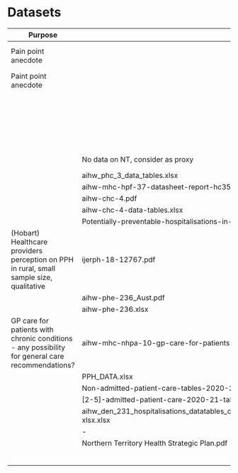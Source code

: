 # Datasets

| Purpose | Description | File | Source URL|
|---|---|---|---|
| Pain point anecdote | | aihw-chc-8.pdf|https://www.aihw.gov.au/reports/health-care-quality-performance/factors-hospitalisations-chronic-conditions/summary|
| Paint point anecdote | |aihw-hpf-50.pdf|https://www.aihw.gov.au/reports/primary-health-care/disparities-in-potentially-preventable-hospitalisations-australia/summary|
|||aihw-hpf-50-51-data-tables.xlsx|https://www.aihw.gov.au/reports/primary-health-care/disparities-in-potentially-preventable-hospitalisations-exploring-the-data/data|
|||A-guide-to-the-potentially-preventable-hospitalisations-indicator-in-Australia.pdf|https://www.safetyandquality.gov.au/sites/default/files/migrated/A-guide-to-the-potentially-preventable-hospitalisations-indicator-in-Australia.pdf|
|| No data on NT, consider as proxy |Use-of-emergency-departments-for-lower-urgency-care-2015-16-to-2018-19.pdf|https://www.aihw.gov.au/reports/primary-health-care/use-of-ed-for-lower-urgency-care-2018-19/contents/about|
||aihw_phc_3_data_tables.xlsx|https://www.aihw.gov.au/reports/primary-health-care/use-of-ed-for-lower-urgency-care-2018-19/data|
||aihw-mhc-hpf-37-datasheet-report-hc35.xlsx|https://www.aihw.gov.au/reports/hospitals/potentially-preventable-hospitalisations-2015-16/data|
||aihw-chc-4.pdf|https://www.aihw.gov.au/reports/primary-health-care/coordination-of-health-care-experiences-barriers/summary|
||aihw-chc-4-data-tables.xlsx|https://www.aihw.gov.au/reports/primary-health-care/coordination-of-health-care-experiences-barriers/data|
||Potentially-preventable-hospitalisations-in-Australia-by-age-groups-and-small-geograph.pdf|https://www.aihw.gov.au/reports/primary-health-care/potentially-preventable-hospitalisations/contents/about|
|(Hobart) Healthcare providers perception on PPH in rural, small sample size, qualitative |ijerph-18-12767.pdf|https://www.ncbi.nlm.nih.gov/pmc/articles/PMC8656793/|
||aihw-phe-236_Aust.pdf|https://www.aihw.gov.au/reports/immunisation/vaccine-preventable-diseases/contents/fact-sheets|
||aihw-phe-236.xlsx|https://www.aihw.gov.au/reports/immunisation/vaccine-preventable-diseases/data|
|GP care for patients with chronic conditions - any possibility for general care recommendations?|aihw-mhc-nhpa-10-gp-care-for-patients-chronic-conditions-2009-2013-report-dec-2014.pdf|https://www.aihw.gov.au/reports/primary-health-care/gp-care-patients-chronic-conditions-2009-2013/contents/summary|
||PPH_DATA.xlsx|https://phidu.torrens.edu.au/social-health-atlases/topic-atlas/pph#potentially-preventable-hospitalisations-atlas-data|
||Non-admitted-patient-care-tables-2020-21.xls|https://www.aihw.gov.au/reports-data/myhospitals/content/data-downloads|
||[2-5]-admitted-patient-care-2020-21-tables-*.xlsx|https://www.aihw.gov.au/reports-data/myhospitals/content/data-downloads|
||aihw_den_231_hospitalisations_datatables_oralhealthanddentalcareinaustralia_tranche_5_17032022-xlsx.xlsx|https://www.aihw.gov.au/reports/dental-oral-health/oral-health-and-dental-care-in-australia/data|
||-|https://health.nt.gov.au/professionals/aboriginal-and-torres-strait-islander-health|
||Northern Territory Health Strategic Plan.pdf|https://digitallibrary.health.nt.gov.au/prodjspui/bitstream/10137/2729/3/Northern%20Territory%20Health%20Strategic%20Plan.pdf|
||||
||||
||||
||||
||||
||||

